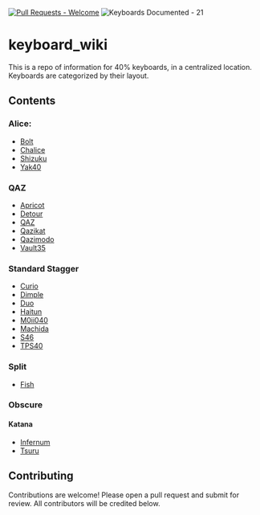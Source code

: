 
[![Pull Requests - Welcome](https://img.shields.io/badge/Pull_Requests-Welcome-yellowgreen)](https://)
![Keyboards Documented - 21](https://img.shields.io/badge/Keyboards_Documented-16-2ea44f)

# keyboard_wiki

This is a repo of information for 40% keyboards, in a centralized location. Keyboards are categorized by their layout.


## Contents

### Alice:
- [Bolt](./Keyboards/Alice/Bolt.md)
- [Chalice](./Keyboards/Alice/Chalice.md)
- [Shizuku](./Keyboards/Alice/Shizuku.md)
- [Yak40](./Keyboards/Alice/Yak40.md)

### QAZ
- [Apricot](./Keyboards/QAZ/Apricot.md)
- [Detour](./Keyboards/QAZ/Detour.md)
- [QAZ](./Keyboards/QAZ/QAZ.md)
- [Qazikat](./Keyboards/QAZ/Qazikat.md)
- [Qazimodo](./Keyboards/QAZ/Qazimodo.md)
- [Vault35](./Keyboards/QAZ/Vault35.md)

### Standard Stagger
- [Curio](./Keyboards/Standard/Curio.md)
- [Dimple](./Keyboards/Standard/Dimple.md)
- [Duo](./Keyboards/Standard/Duo.md)
- [Haitun](./Keyboards/Standard/Haitun.md)
- [M0ii040](./Keyboards/Standard/M0ii040.md)
- [Machida](./Keyboards/Standard/Machida.md)
- [S46](./Keyboards/Standard/S46.md)
- [TPS40](./Keyboards/Standard/TPS40.md)

### Split
- [Fish](./Keyboards/Split/Fish.md)

### Obscure
#### Katana
- [Infernum](./Keyboards/Obscure/Infernum.md)
- [Tsuru](./Keyboards/Obscure/Tsuru.md)

## Contributing

Contributions are welcome! Please open a pull request and submit for review. All contributors will be credited below.
